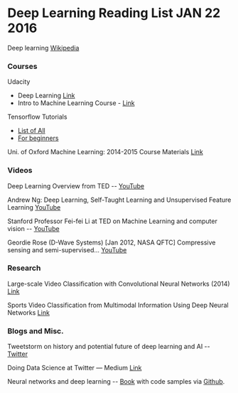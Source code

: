

# Deep Learning Reading List JAN 22 2016

Deep learning [Wikipedia](https://en.wikipedia.org/wiki/Deep_learning)

### Courses

Udacity
* Deep Learning [Link](https://www.udacity.com/course/deep-learning--ud730)
* Intro to Machine Learning Course -  [Link](https://www.udacity.com/courses/ud120)


Tensorflow Tutorials 

* [List of All](https://www.tensorflow.org/versions/master/tutorials/index.html)
* [For beginners](https://www.tensorflow.org/versions/master/tutorials/mnist/beginners/index.html)

Uni. of Oxford Machine Learning: 2014-2015 Course Materials [Link](https://www.cs.ox.ac.uk/people/nando.defreitas/machinelearning/)

### Videos

Deep Learning Overview from TED -- [YouTube](https://www.youtube.com/watch?v=xx310zM3tLs&ab_channel=TEDxTalks)

Andrew Ng: Deep Learning, Self-Taught Learning and Unsupervised Feature Learning [YouTube](https://www.youtube.com/watch?v=n1ViNeWhC24&ab_channel=%E9%BB%84%E9%91%AB)

Stanford Professor Fei-fei Li at TED on Machine Learning and computer vision --  [YouTube](https://www.youtube.com/watch?v=40riCqvRoMs&feature=youtu.be&ab_channel=TED)

Geordie Rose (D-Wave Systems) [Jan 2012, NASA QFTC] Compressive sensing and semi-supervised... [YouTube](https://www.youtube.com/watch?v=NI0g41RWf-8&t=451s&ab_channel=PaulCalhoun)

### Research

Large-scale Video Classification with Convolutional Neural Networks (2014) [Link](http://cs.stanford.edu/people/karpathy/deepvideo/)

Sports Video Classification from Multimodal Information Using Deep Neural Networks [Link](http://www.iitg.ernet.in/amitsethi/publications/13.06SportsVideoDeepNN.pdf)

### Blogs and Misc.

Tweetstorm on history and potential future of deep learning and AI -- [Twitter](https://twitter.com/Royal_Arse/status/690559694843285504)

Doing Data Science at Twitter — Medium [Link](https://medium.com/@rchang/my-two-year-journey-as-a-data-scientist-at-twitter-]f0c13298aee6#.92eik974)

Neural networks and deep learning --  [Book](http://neuralnetworksanddeeplearning.com/) with code samples via [Github](https://github.com/mnielsen/neural-networks-and-deep-learning).


